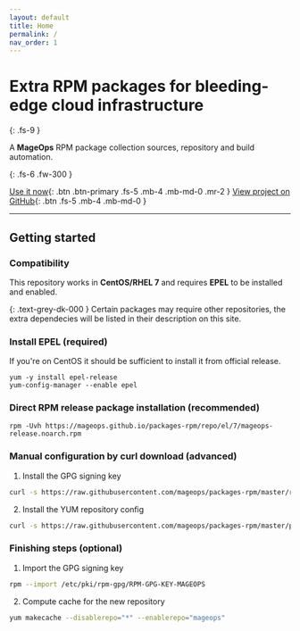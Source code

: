 ```yaml
---
layout: default
title: Home
permalink: /
nav_order: 1
---
```


# Extra RPM packages for bleeding-edge cloud infrastructure
{: .fs-9 }

A **MageOps** RPM package collection sources, repository
and build automation.

{: .fs-6 .fw-300 }

[Use it now](#getting-started){: .btn .btn-primary .fs-5 .mb-4 .mb-md-0 .mr-2 } [View project on GitHub](https://github.com/mageops/packages-rpm){: .btn .fs-5 .mb-4 .mb-md-0 }

---

## Getting started

### Compatibility

This repository works in **CentOS/RHEL 7** and requires **EPEL** to be installed and enabled.

{: .text-grey-dk-000 }
Certain packages may require other repositories, the extra dependecies will be listed in
their description on this site.

### Install EPEL (required)

If you're on CentOS it should be sufficient to install it
from official release.

```shell
yum -y install epel-release
yum-config-manager --enable epel
```

### Direct RPM release package installation (recommended)

```shell
rpm -Uvh https://mageops.github.io/packages-rpm/repo/el/7/mageops-release.noarch.rpm
```

### Manual configuration by curl download (advanced)

1. Install the GPG signing key
```bash
curl -s https://raw.githubusercontent.com/mageops/packages-rpm/master/rpm-gpg-key.pub.asc > /etc/pki/rpm-gpg/RPM-GPG-KEY-MAGEOPS
```

2. Install the YUM repository config
```bash
curl -s https://raw.githubusercontent.com/mageops/packages-rpm/master/packages/mageops-release/mageops.repo > /etc/yum.repos.d/mageops.repo
```

### Finishing steps (optional)

1. Import the GPG signing key 
```bash
rpm --import /etc/pki/rpm-gpg/RPM-GPG-KEY-MAGEOPS
```

2. Compute cache for the new repository
```bash
yum makecache --disablerepo="*" --enablerepo="mageops"
```



